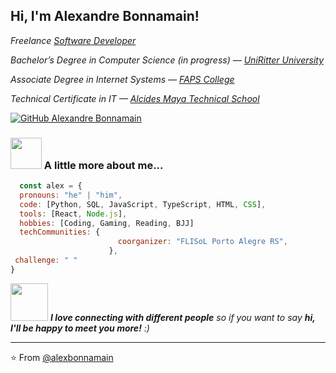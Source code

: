
<h2>Hi, I'm Alexandre Bonnamain!</h2>
<p><em>
Freelance <a href="xxxxx">Software Developer</a><br />

Bachelor’s Degree in Computer Science (in progress) — 
<a href="https://www.uniritter.edu.br/">UniRitter University</a><br />

Associate Degree in Internet Systems — 
<a href="https://faculdadefaps.edu.br/">FAPS College</a><br />

Technical Certificate in IT — 
<a href="https://alcidesmaya.edu.br/">Alcides Maya Technical School</a><br />
</em></p>

[![GitHub Alexandre Bonnamain](https://img.shields.io/github/followers/alexbonnamain?label=follow&style=social)](https://github.com/alexbonnamain)

### <img src="https://media.giphy.com/media/VgCDAzcKvsR6OM0uWg/giphy.gif" width="50"> A little more about me...  

```javascript
  const alex = {
  pronouns: "he" | "him",
  code: [Python, SQL, JavaScript, TypeScript, HTML, CSS],
  tools: [React, Node.js],
  hobbies: [Coding, Gaming, Reading, BJJ]
  techCommunities: {
                        coorganizer: "FLISoL Porto Alegre RS",
                      },
 challenge: " "
}
```

<img src="https://media.giphy.com/media/LnQjpWaON8nhr21vNW/giphy.gif" width="60"> <em><b>I love connecting with different people</b> so if you want to say <b>hi, I'll be happy to meet you more!</b> :)</em>

---

⭐️ From [@alexbonnamain](https://github.com/alexbonnamain)
